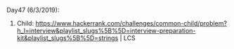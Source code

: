 Day47 (6/3/2019): 
 
1. Child: https://www.hackerrank.com/challenges/common-child/problem?h_l=interview&playlist_slugs%5B%5D=interview-preparation-kit&playlist_slugs%5B%5D=strings | LCS